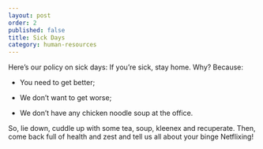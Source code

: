 ```yaml
---
layout: post
order: 2
published: false
title: Sick Days
category: human-resources
---
```

Here’s our policy on sick days: If you’re sick, stay home. Why? Because:

<!-- more -->

- You need to get better;

- We don’t want to get worse;

-  We don’t have any chicken noodle soup at the office.

So, lie down, cuddle up with some tea, soup, kleenex and recuperate. Then, come back full of health and zest and tell us all about your binge Netflixing!